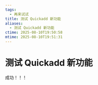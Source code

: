 ```yaml
---
tags:
  - 再来试试
title: 测试 Quickadd 新功能
aliases:
  - 测试 Quickadd 新功能
ctime: 2025-08-10T19:50:58
mtime: 2025-08-10T19:51:31
---
```


# 测试 Quickadd 新功能

成功！！！
